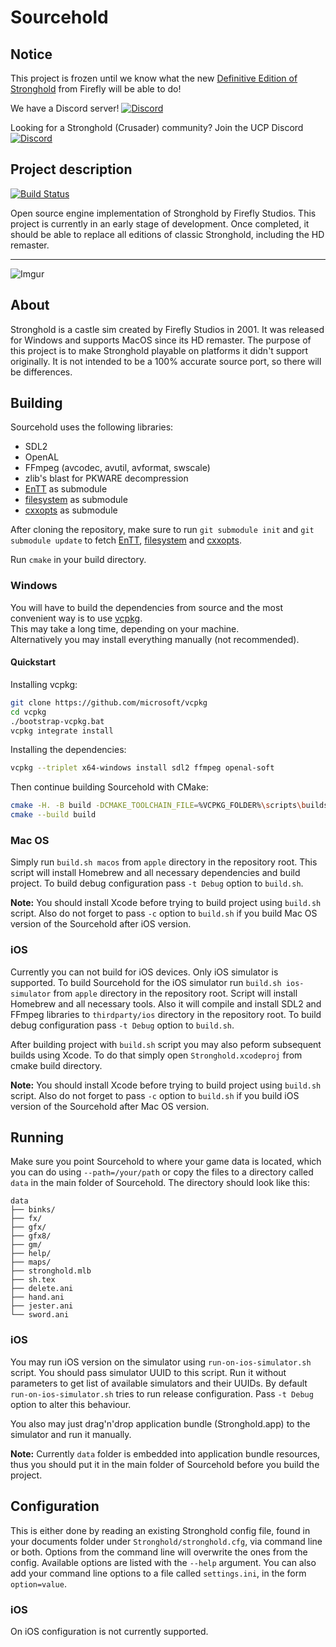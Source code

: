 # Sourcehold

## Notice
This project is frozen until we know what the new [Definitive Edition of Stronghold](https://store.steampowered.com/app/2140020/Stronghold_Definitive_Edition/) from Firefly will be able to do!

We have a Discord server!
[![Discord](https://img.shields.io/discord/1259903348077756527.svg?color=7389D8&label=%20&logo=discord&logoColor=ffffff)](https://discord.gg/SKJGEGgPTv)

Looking for a Stronghold (Crusader) community? Join the UCP Discord
[![Discord](https://img.shields.io/discord/426318193603117057.svg?color=7389D8&label=%20&logo=discord&logoColor=ffffff)](https://discord.gg/anzCpnTGxY)

## Project description
[![Build Status](https://github.com/sourcehold/Sourcehold/actions/workflows/sourcehold.yml/badge.svg?event=push)](https://github.com/sourcehold/Sourcehold/actions/workflows/sourcehold.yml)

Open source engine implementation of Stronghold by Firefly Studios. This project is currently in an early stage of development. Once completed, it should be able to replace all editions of classic Stronghold, including the HD remaster.

---

![Imgur](https://i.imgur.com/rkk3kAt.png)

## About
Stronghold is a castle sim created by Firefly Studios in 2001. It was released for Windows and supports MacOS since
its HD remaster.
The purpose of this project is to make Stronghold playable on platforms it didn't support originally. It is not intended to be a 100% accurate source port, so there will be differences.

## Building

Sourcehold uses the following libraries:

* SDL2
* OpenAL
* FFmpeg (avcodec, avutil, avformat, swscale)
* zlib's blast for PKWARE decompression
* [EnTT](https://github.com/skypjack/entt) as submodule
* [filesystem](https://github.com/gulrak/filesystem) as submodule
* [cxxopts](https://github.com/jarro2783/cxxopts) as submodule

After cloning the repository, make sure to run `git submodule init` and `git submodule update` to fetch [EnTT](https://github.com/skypjack/entt), [filesystem](https://github.com/gulrak/filesystem) and [cxxopts](https://github.com/jarro2783/cxxopts).

Run `cmake` in your build directory.

### Windows

You will have to build the dependencies from source and the most convenient way is to use [vcpkg](https://docs.microsoft.com/en-us/cpp/build/vcpkg?view=msvc-160).  
This may take a long time, depending on your machine.  
Alternatively you may install everything manually (not recommended).

#### Quickstart

Installing vcpkg:

```bash
git clone https://github.com/microsoft/vcpkg
cd vcpkg
./bootstrap-vcpkg.bat
vcpkg integrate install
```

Installing the dependencies:
```bash
vcpkg --triplet x64-windows install sdl2 ffmpeg openal-soft
```

Then continue building Sourcehold with CMake:
```bash
cmake -H. -B build -DCMAKE_TOOLCHAIN_FILE=%VCPKG_FOLDER%\scripts\buildsystems\vcpkg.cmake
cmake --build build
```

### Mac OS
Simply run `build.sh macos` from `apple` directory in the repository root. This script will install Homebrew and all necessary dependencies and build project. To build debug configuration pass `-t Debug` option to `build.sh`.

**Note:** You should install Xcode before trying to build project using `build.sh` script. Also do not forget to pass `-c` option to `build.sh` if you build Mac OS version of the Sourcehold after iOS version.

### iOS
Currently you can not build for iOS devices. Only iOS simulator is supported. To build Sourcehold for the iOS simulator run `build.sh ios-simulator` from `apple` directory in the repository root. Script will install Homebrew and all necessary tools. Also it will compile and install SDL2 and FFmpeg libraries to `thirdparty/ios` directory in the repository root. To build debug configuration pass `-t Debug` option to `build.sh`. 

After building project with `build.sh` script you may also peform subsequent builds using Xcode. To do that simply open `Stronghold.xcodeproj` from cmake build directory.

**Note:** You should install Xcode before trying to build project using `build.sh` script. Also do not forget to pass `-c` option to `build.sh` if you build iOS version of the Sourcehold after Mac OS version.

## Running
Make sure you point Sourcehold to where your game data is located, which you can do using `--path=/your/path` or copy
the files to a directory called `data` in the main folder of Sourcehold. The directory should look like this:

```
data
├── binks/
├── fx/
├── gfx/
├── gfx8/
├── gm/
├── help/
├── maps/
├── stronghold.mlb
├── sh.tex
├── delete.ani
├── hand.ani
├── jester.ani
└── sword.ani
```

### iOS
You may run iOS version on the simulator using `run-on-ios-simulator.sh` script. You should pass simulator UUID to this script. Run it without parameters to get list of available simulators and their UUIDs. By default `run-on-ios-simulator.sh` tries to run release configuration. Pass `-t Debug` option to alter this behaviour.

You also may just drag'n'drop application bundle (Stronghold.app) to the simulator and run it manually.

**Note:** Currently `data` folder is embedded into application bundle resources, thus you should put it in the main folder of Sourcehold before you build the project.

## Configuration
This is either done by reading an existing Stronghold config file, found in your documents folder
under `Stronghold/stronghold.cfg`, via command line or both. Options from the command line will
overwrite the ones from the config. Available options are listed with the `--help` argument. You can also add your command line options to a file called `settings.ini`, in the form `option=value`.

### iOS
On iOS configuration is not currently supported.
